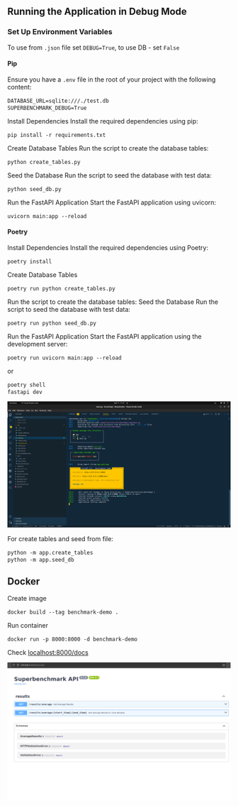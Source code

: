 ## Running the Application in Debug Mode

### Set Up Environment Variables

To use from `.json` file set `DEBUG=True`, to use DB - set `False`

#### Pip

Ensure you have a `.env` file in the root of your project with the following content:

```
DATABASE_URL=sqlite:///./test.db
SUPERBENCHMARK_DEBUG=True
```

Install Dependencies
Install the required dependencies using pip:
```
pip install -r requirements.txt
```
Create Database Tables
Run the script to create the database tables:
```
python create_tables.py
```
Seed the Database
Run the script to seed the database with test data:
```
python seed_db.py
```
Run the FastAPI Application
Start the FastAPI application using uvicorn:
```
uvicorn main:app --reload
```

#### Poetry
Install Dependencies
Install the required dependencies using Poetry:
```
poetry install
```
Create Database Tables
```
poetry run python create_tables.py
```
Run the script to create the database tables:
Seed the Database
Run the script to seed the database with test data:
```
poetry run python seed_db.py
```

Run the FastAPI Application
Start the FastAPI application using the development server:

```
poetry run uvicorn main:app --reload
```
or
```
poetry shell
fastapi dev
```
![Screenshot](images/screen_terminal.png)

For create tables and seed from file:
```
python -m app.create_tables
python -m app.seed_db
```

## Docker
Create image
```
docker build --tag benchmark-demo .
```
Run container
```
docker run -p 8000:8000 -d benchmark-demo
```
Check
[localhost:8000/docs](localhost:8000/docs)


![Screenshot](images/screen_api.png)
